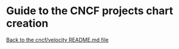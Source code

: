 # Guide to the CNCF projects chart creation

[Back to the cncf/velocity README.md file](../README.md)